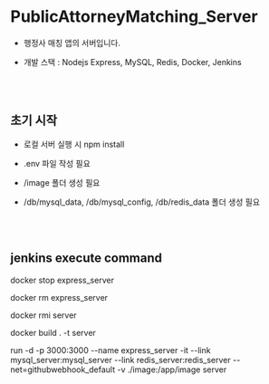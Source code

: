 # PublicAttorneyMatching_Server 
- 행정사 매칭 앱의 서버입니다.

- 개발 스택 : Nodejs Express, MySQL, Redis, Docker, Jenkins
<br>
<br>

## 초기 시작
- 로컬 서버 실행 시 npm install 

- .env 파일 작성 필요

- /image 폴더 생성 필요

- /db/mysql_data, /db/mysql_config, /db/redis_data 폴더 생성 필요
<br>
<br>

## jenkins execute command
docker stop express_server

docker rm express_server

docker rmi server

docker build . -t server

run -d -p 3000:3000 --name express_server -it --link mysql_server:mysql_server --link redis_server:redis_server --net=githubwebhook_default -v ./image:/app/image server
